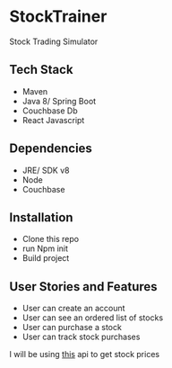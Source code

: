 # StockTrainer
Stock Trading Simulator

## Tech Stack

- Maven
- Java 8/ Spring Boot
- Couchbase Db
- React Javascript

## Dependencies

- JRE/ SDK v8
- Node
- Couchbase

## Installation

- Clone this repo
- run Npm init
- Build project

## User Stories and Features

- User can create an account
- User can see an ordered list of stocks
- User can purchase a stock
- User can track stock purchases

I will be using [this](http://ftse.richardallen.co.uk/) api to get stock prices
